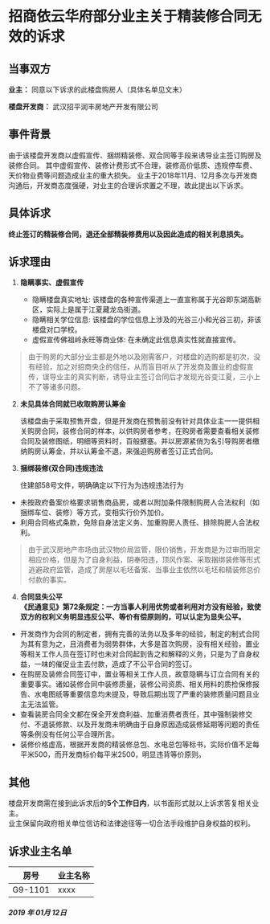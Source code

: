 # 招商依云华府部分业主关于精装修合同无效的诉求
## 当事双方
**业主：** 同意以下诉求的此楼盘购房人（具体名单见文末）

**楼盘开发商：** 武汉招平润丰房地产开发有限公司
## 事件背景
由于该楼盘开发商以虚假宣传、捆绑精装修、双合同等手段来诱导业主签订购房及装修合同。
其中虚假宣传、装修计费形式不合理，装修高价低质、违规停车费、天价物业费等问题造成业主的重大损失。
业主于2018年11月、12月多次与开发商沟通后，开发商态度强硬，对业主的合理诉求置之不理，故此提出以下诉求。

## 具体诉求
**终止签订的精装修合同，退还全部精装修费用以及因此造成的相关利息损失。**

## 诉求理由
1. **隐瞒事实、虚假宣传**

   * 隐瞒楼盘真实地址: 该楼盘的各种宣传渠道上一直宣称属于光谷即东湖高新区，实际上是属于江夏藏龙岛街道。
   * 隐瞒相关学位信息: 该楼盘的学位信息上涉及的光谷三小和光谷三初，非该楼盘对口学校。
   * 虚假宣传佛祖岭永旺等商业体: 在未确定此信息真实性就直接宣传。
> 由于购房的大部分业主都是外地以及刚需客户，对楼盘的选购都是初次，没有经验，加之对招商央企的信任，从而盲目听从了开发商及置业的虚假宣传，误导业主的真实判断，诱导业主签订合同后才发现光谷变江夏，三小上不了等诸多问题。

2. **未见具体合同就已收取购房认筹金**

   该楼盘由于采取预售开盘，但是开发商在预售前没有针对具体业主一一提供相关购房合同，装修合同的样本，以供购房者参考，在购房者需要查看相关装修合同及装修图纸，明细等资料时，百般搪塞。并以房源紧俏为名引导购房者缴纳购房认筹金，并以认筹金不退，来强迫购房者签订正式合同。

3. **捆绑装修(双合同)违规违法**

   住建部58号文件，明确确定以下行为为违规违法行为
  * 未按政府备案价格要求销售商品房，或者以附加条件限制购房人合法权利（如捆绑车位、装修）等方式，变相实行价外加价。
  * 利用合同格式条款，免除自身法定义务、加重购房人责任、排除购房人合法权利。

>由于武汉房地产市场由武汉物价局监管，限价销售，开发商是为过审而限定相应价格，但是为了自身利益，阴奉阳违，顶风作案、采取捆绑装修等形式逃避政府监管，造成了房屋以毛坯备案、当事业主依然以毛坯和精装修总价付款的事实。

4. **合同显失公平**    
**《民通意见》第72条规定：一方当事人利用优势或者利用对方没有经验，致使双方的权利义务明显违反公平、等价有偿原则的，可以认定为显失公平。**
* 开发商作为合同的制定者，拥有完善的法务以及多年的经验，制定的制式合同为其有意为之，且消费者为弱势群体，大多是首次购房，没有相关经验，置业等相关工作人员在签订时也未对合同起到告之和解释的义务，只是为了自身权益，一味的催促业主去付款，造成了不公平合同的签订。
* 在购房及装修合同签订中，置业等相关工作人员，故意隐瞒与订立合同有关的重要事实。诸如装修合同中装修质量，装修公司资质、相关用料的质检保修报告、水电图纸等重要信息均未提及，导致后期出现了严重的装修质量问题且业主无法监管。
* 查看装房合同全文都在保全开发商利益、加重消费者责任，其中强制装修交付、不退装修款、以及开发商未明确由于自身原因造成装修延期等问题的责任等条例没有任何公平合理所言。
* 装修价格虚高，根据开发商的精装修总包、水电总包等标书，实际价值不足每平米500，而开发商标价每平米2500，明显违背等价原则。


## 其他
楼盘开发商需在接到此诉求后的**5个工作日内**，以书面形式就以上诉求答复相关业主。   
业主保留向政府相关单位信访和法律途径等一切合法手段维护自身权益的权利。

## 诉求业主名单


房号 | 业主名称| 
---|---| 
 G9-1101| xxxx|



##### 2019 年 01月 12日

